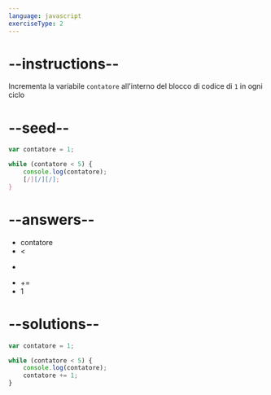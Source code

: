 ```yaml
---
language: javascript
exerciseType: 2
---
```


# --instructions--

Incrementa la variabile `contatore` all'interno del blocco di codice di `1` in ogni ciclo

# --seed--

```javascript
var contatore = 1;

while (contatore < 5) {
    console.log(contatore);
    [/][/][/];
}
```

# --answers--

- contatore
-  < 
-  > 
-  += 
- 1

# --solutions--

```javascript
var contatore = 1;

while (contatore < 5) {
    console.log(contatore);
    contatore += 1;
}
```
